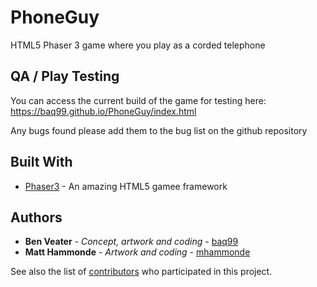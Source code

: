 # PhoneGuy
HTML5 Phaser 3 game where you play as a corded telephone

## QA / Play Testing

You can access the current build of the game for testing here: https://baq99.github.io/PhoneGuy/index.html

Any bugs found please add them to the bug list on the github repository

## Built With

* [Phaser3](http://www.phaser.io) - An amazing HTML5 gamee framework

## Authors

* **Ben Veater** - *Concept, artwork and coding* - [baq99](https://github.com/baq99)
* **Matt Hammonde** - *Artwork and coding* - [mhammonde](https://github.com/mhammonde)

See also the list of [contributors](https://github.com/baq99/PhoneGuy/contributors) who participated in this project.
